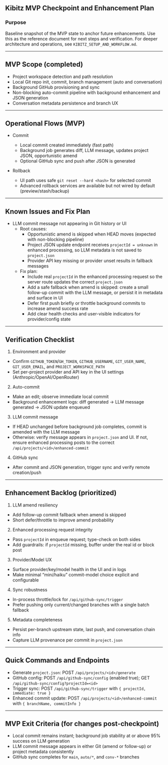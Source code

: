 ## Kibitz MVP Checkpoint and Enhancement Plan

### Purpose
Baseline snapshot of the MVP state to anchor future enhancements. Use this as the reference document for next steps and verification. For deeper architecture and operations, see `KIBITZ_SETUP_AND_WORKFLOW.md`.

---

## MVP Scope (completed)

- Project workspace detection and path resolution
- Local Git repo init, commit, branch management (auto and conversation)
- Background GitHub provisioning and sync
- Non-blocking auto-commit pipeline with background enhancement and JSON generation
- Conversation metadata persistence and branch UX

---

## Operational Flows (MVP)

- Commit
  - Local commit created immediately (fast path)
  - Background job generates diff, LLM message, updates project JSON, opportunistic amend
  - Optional GitHub sync and push after JSON is generated

- Rollback
  - UI path uses safe `git reset --hard <hash>` for selected commit
  - Advanced rollback services are available but not wired by default (preview/stash/backup)

---

## Known Issues and Fix Plan

- LLM commit message not appearing in Git history or UI
  - Root causes:
    - Opportunistic amend is skipped when HEAD moves (expected with non-blocking pipeline)
    - Project JSON update endpoint receives `projectId = unknown` in enhanced processing, so LLM metadata is not saved to `project.json`
    - Provider API key missing or provider unset results in fallback messages
  - Fix plan:
    - Include real `projectId` in the enhanced processing request so the server route updates the correct `project.json`
    - Add a safe fallback when amend is skipped: create a small follow-up commit with the LLM message, or persist it in metadata and surface in UI
    - Defer first push briefly or throttle background commits to increase amend success rate
    - Add clear health checks and user-visible indicators for provider/config state

---

## Verification Checklist

1) Environment and provider
- Confirm `GITHUB_TOKEN`/`GH_TOKEN`, `GITHUB_USERNAME`, `GIT_USER_NAME`, `GIT_USER_EMAIL`, and `PROJECT_WORKSPACE_PATH`
- Set per-project provider and API key in the UI settings (Anthropic/OpenAI/OpenRouter)

2) Auto-commit
- Make an edit; observe immediate local commit
- Background enhancement logs: diff generated → LLM message generated → JSON update enqueued

3) LLM commit message
- If HEAD unchanged before background job completes, commit is amended with the LLM message
- Otherwise: verify message appears in `project.json` and UI. If not, ensure enhanced processing posts to the correct `/api/projects/<id>/enhanced-commit`

4) GitHub sync
- After commit and JSON generation, trigger sync and verify remote creation/push

---

## Enhancement Backlog (prioritized)

1) LLM amend resiliency
- Add follow-up commit fallback when amend is skipped
- Short defer/throttle to improve amend probability

2) Enhanced processing request integrity
- Pass `projectId` in enqueue request; type-check on both sides
- Add guardrails: if `projectId` missing, buffer under the real id or block post

3) Provider/Model UX
- Surface provider/key/model health in the UI and in logs
- Make minimal “mini/haiku” commit-model choice explicit and configurable

4) Sync robustness
- In-process throttle/lock for `/api/github-sync/trigger`
- Prefer pushing only current/changed branches with a single batch fallback

5) Metadata completeness
- Persist per-branch upstream state, last push, and conversation chain info
- Capture LLM provenance per commit in `project.json`

---

## Quick Commands and Endpoints

- Generate `project.json`: POST `/api/projects/<id>/generate`
- GitHub config: POST `/api/github-sync/config` (enabled true); GET `/api/github-sync/config?projectId=<id>`
- Trigger sync: POST `/api/github-sync/trigger` with `{ projectId, immediate: true }`
- Enhanced commit update: POST `/api/projects/<id>/enhanced-commit` with `{ branchName, commitInfo }`

---

## MVP Exit Criteria (for changes post-checkpoint)

- Local commit remains instant; background job stability at or above 95% success on LLM generation
- LLM commit message appears in either Git (amend or follow-up) or project metadata consistently
- GitHub sync completes for `main`, `auto/*`, and `conv-*` branches


